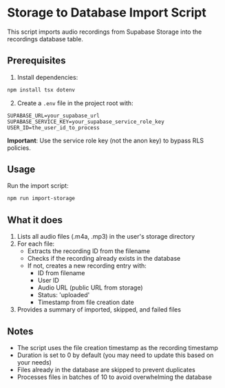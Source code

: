 # Storage to Database Import Script

This script imports audio recordings from Supabase Storage into the recordings database table.

## Prerequisites

1. Install dependencies:
```bash
npm install tsx dotenv
```

2. Create a `.env` file in the project root with:
```env
SUPABASE_URL=your_supabase_url
SUPABASE_SERVICE_KEY=your_supabase_service_role_key
USER_ID=the_user_id_to_process
```

**Important**: Use the service role key (not the anon key) to bypass RLS policies.

## Usage

Run the import script:
```bash
npm run import-storage
```

## What it does

1. Lists all audio files (.m4a, .mp3) in the user's storage directory
2. For each file:
   - Extracts the recording ID from the filename
   - Checks if the recording already exists in the database
   - If not, creates a new recording entry with:
     - ID from filename
     - User ID
     - Audio URL (public URL from storage)
     - Status: 'uploaded'
     - Timestamp from file creation date
3. Provides a summary of imported, skipped, and failed files

## Notes

- The script uses the file creation timestamp as the recording timestamp
- Duration is set to 0 by default (you may need to update this based on your needs)
- Files already in the database are skipped to prevent duplicates
- Processes files in batches of 10 to avoid overwhelming the database